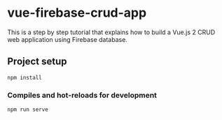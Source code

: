 # vue-firebase-crud-app
This is a step by step tutorial that explains how to build a Vue.js 2 CRUD web application using Firebase database.

## Project setup
```
npm install
```

### Compiles and hot-reloads for development
```
npm run serve
```